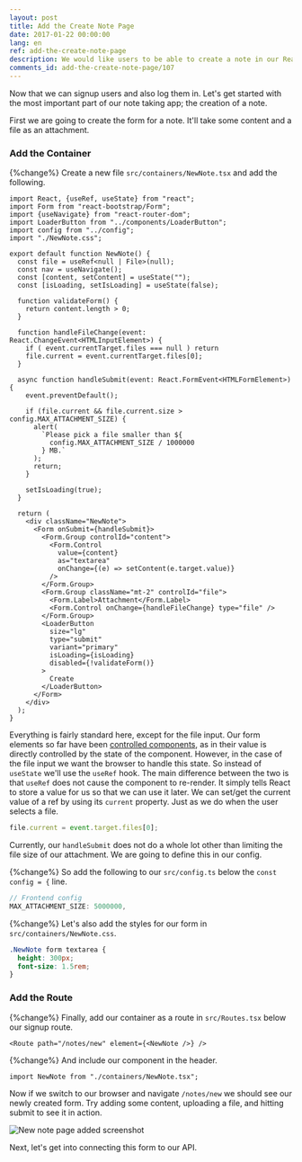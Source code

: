 ```yaml
---
layout: post
title: Add the Create Note Page
date: 2017-01-22 00:00:00
lang: en
ref: add-the-create-note-page
description: We would like users to be able to create a note in our React.js app and upload a file as an attachment. To do so we are first going to create a form using the FormGroup and FormControl React-Bootstrap components.
comments_id: add-the-create-note-page/107
---
```


Now that we can signup users and also log them in. Let's get started with the most important part of our note taking app; the creation of a note.

First we are going to create the form for a note. It'll take some content and a file as an attachment.

### Add the Container

{%change%} Create a new file `src/containers/NewNote.tsx` and add the following.

```tsx
import React, {useRef, useState} from "react";
import Form from "react-bootstrap/Form";
import {useNavigate} from "react-router-dom";
import LoaderButton from "../components/LoaderButton";
import config from "../config";
import "./NewNote.css";

export default function NewNote() {
  const file = useRef<null | File>(null);
  const nav = useNavigate();
  const [content, setContent] = useState("");
  const [isLoading, setIsLoading] = useState(false);

  function validateForm() {
    return content.length > 0;
  }

  function handleFileChange(event: React.ChangeEvent<HTMLInputElement>) {
    if ( event.currentTarget.files === null ) return
    file.current = event.currentTarget.files[0];
  }

  async function handleSubmit(event: React.FormEvent<HTMLFormElement>) {
    event.preventDefault();

    if (file.current && file.current.size > config.MAX_ATTACHMENT_SIZE) {
      alert(
        `Please pick a file smaller than ${
          config.MAX_ATTACHMENT_SIZE / 1000000
        } MB.`
      );
      return;
    }

    setIsLoading(true);
  }

  return (
    <div className="NewNote">
      <Form onSubmit={handleSubmit}>
        <Form.Group controlId="content">
          <Form.Control
            value={content}
            as="textarea"
            onChange={(e) => setContent(e.target.value)}
          />
        </Form.Group>
        <Form.Group className="mt-2" controlId="file">
          <Form.Label>Attachment</Form.Label>
          <Form.Control onChange={handleFileChange} type="file" />
        </Form.Group>
        <LoaderButton
          size="lg"
          type="submit"
          variant="primary"
          isLoading={isLoading}
          disabled={!validateForm()}
        >
          Create
        </LoaderButton>
      </Form>
    </div>
  );
}

```

Everything is fairly standard here, except for the file input. Our form elements so far have been [controlled components](https://facebook.github.io/react/docs/forms.html), as in their value is directly controlled by the state of the component. However, in the case of the file input we want the browser to handle this state. So instead of `useState` we'll use the `useRef` hook. The main difference between the two is that `useRef` does not cause the component to re-render. It simply tells React to store a value for us so that we can use it later. We can set/get the current value of a ref by using its `current` property. Just as we do when the user selects a file.

```typescript
file.current = event.target.files[0];
```

Currently, our `handleSubmit` does not do a whole lot other than limiting the file size of our attachment. We are going to define this in our config.

{%change%} So add the following to our `src/config.ts` below the `const config = {` line.

```typescript
// Frontend config
MAX_ATTACHMENT_SIZE: 5000000,
```

{%change%} Let's also add the styles for our form in `src/containers/NewNote.css`.

```css
.NewNote form textarea {
  height: 300px;
  font-size: 1.5rem;
}
```

### Add the Route

{%change%} Finally, add our container as a route in `src/Routes.tsx` below our signup route.

```tsx
<Route path="/notes/new" element={<NewNote />} />
```

{%change%} And include our component in the header.

```tsx
import NewNote from "./containers/NewNote.tsx";
```

Now if we switch to our browser and navigate `/notes/new` we should see our newly created form. Try adding some content, uploading a file, and hitting submit to see it in action.

![New note page added screenshot](/assets/part2/new-note-page-added.png)

Next, let's get into connecting this form to our API.
